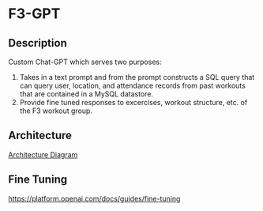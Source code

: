 # F3-GPT
## Description
Custom Chat-GPT which serves two purposes:
1. Takes in a text prompt and from the prompt constructs a SQL query that can query user, location, and attendance records from past workouts that are contained in a MySQL datastore.
2. Provide fine tuned responses to excercises, workout structure, etc. of the F3 workout group. 

## Architecture
[Architecture Diagram](F3-GPT.drawio.png)

## Fine Tuning
https://platform.openai.com/docs/guides/fine-tuning

